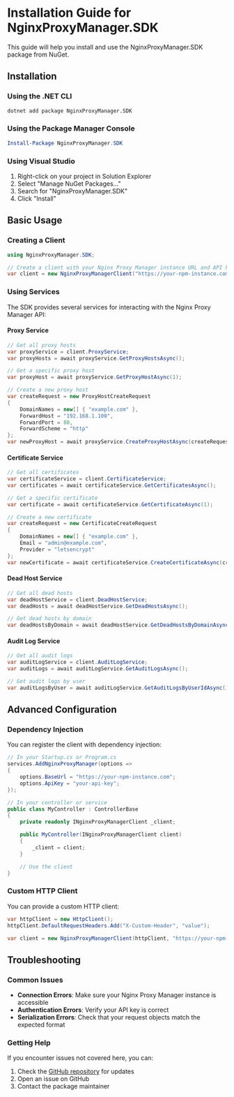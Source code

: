# Installation Guide for NginxProxyManager.SDK

This guide will help you install and use the NginxProxyManager.SDK package from NuGet.

## Installation

### Using the .NET CLI

```bash
dotnet add package NginxProxyManager.SDK
```

### Using the Package Manager Console

```powershell
Install-Package NginxProxyManager.SDK
```

### Using Visual Studio

1. Right-click on your project in Solution Explorer
2. Select "Manage NuGet Packages..."
3. Search for "NginxProxyManager.SDK"
4. Click "Install"

## Basic Usage

### Creating a Client

```csharp
using NginxProxyManager.SDK;

// Create a client with your Nginx Proxy Manager instance URL and API key
var client = new NginxProxyManagerClient("https://your-npm-instance.com", "your-api-key");
```

### Using Services

The SDK provides several services for interacting with the Nginx Proxy Manager API:

#### Proxy Service

```csharp
// Get all proxy hosts
var proxyService = client.ProxyService;
var proxyHosts = await proxyService.GetProxyHostsAsync();

// Get a specific proxy host
var proxyHost = await proxyService.GetProxyHostAsync(1);

// Create a new proxy host
var createRequest = new ProxyHostCreateRequest
{
    DomainNames = new[] { "example.com" },
    ForwardHost = "192.168.1.100",
    ForwardPort = 80,
    ForwardScheme = "http"
};
var newProxyHost = await proxyService.CreateProxyHostAsync(createRequest);
```

#### Certificate Service

```csharp
// Get all certificates
var certificateService = client.CertificateService;
var certificates = await certificateService.GetCertificatesAsync();

// Get a specific certificate
var certificate = await certificateService.GetCertificateAsync(1);

// Create a new certificate
var createRequest = new CertificateCreateRequest
{
    DomainNames = new[] { "example.com" },
    Email = "admin@example.com",
    Provider = "letsencrypt"
};
var newCertificate = await certificateService.CreateCertificateAsync(createRequest);
```

#### Dead Host Service

```csharp
// Get all dead hosts
var deadHostService = client.DeadHostService;
var deadHosts = await deadHostService.GetDeadHostsAsync();

// Get dead hosts by domain
var deadHostsByDomain = await deadHostService.GetDeadHostsByDomainAsync("example.com");
```

#### Audit Log Service

```csharp
// Get all audit logs
var auditLogService = client.AuditLogService;
var auditLogs = await auditLogService.GetAuditLogsAsync();

// Get audit logs by user
var auditLogsByUser = await auditLogService.GetAuditLogsByUserIdAsync(1);
```

## Advanced Configuration

### Dependency Injection

You can register the client with dependency injection:

```csharp
// In your Startup.cs or Program.cs
services.AddNginxProxyManager(options =>
{
    options.BaseUrl = "https://your-npm-instance.com";
    options.ApiKey = "your-api-key";
});

// In your controller or service
public class MyController : ControllerBase
{
    private readonly INginxProxyManagerClient _client;

    public MyController(INginxProxyManagerClient client)
    {
        _client = client;
    }

    // Use the client
}
```

### Custom HTTP Client

You can provide a custom HTTP client:

```csharp
var httpClient = new HttpClient();
httpClient.DefaultRequestHeaders.Add("X-Custom-Header", "value");

var client = new NginxProxyManagerClient(httpClient, "https://your-npm-instance.com", "your-api-key");
```

## Troubleshooting

### Common Issues

- **Connection Errors**: Make sure your Nginx Proxy Manager instance is accessible
- **Authentication Errors**: Verify your API key is correct
- **Serialization Errors**: Check that your request objects match the expected format

### Getting Help

If you encounter issues not covered here, you can:

1. Check the [GitHub repository](https://github.com/yourusername/NginxProxyManagerSdk) for updates
2. Open an issue on GitHub
3. Contact the package maintainer 